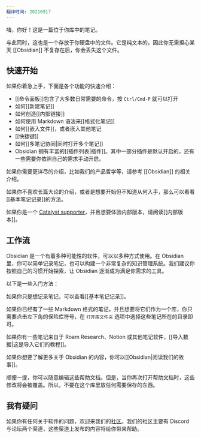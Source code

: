 ```yaml
---
翻译时间: 20210917
---
```


嗨，你好！这是一篇位于你库中的笔记。

与此同时，这也是一个存放于你硬盘中的文件。它是纯文本的，因此你无需担心某天 [[Obsidian]] 不复存在后，你会丢失这个文件。

## 快速开始

如果你着急上手，下面是各个功能的快速介绍：

- [[命令面板]]包含了大多数日常需要的命令，按 `Ctrl/Cmd-P` 就可以打开
- 如何[[新建笔记]]
- 如何创造[[内部链接]]
- 如何使用 Markdown 语法来[[格式化笔记]]
- 如何[[嵌入文件]]，或者嵌入其他笔记
- [[快捷键]]
- 如何[[多笔记协同|同时打开多个笔记]]
- Obsidian 拥有丰富的[[插件列表|插件]]。其中一部分插件是默认开启的，还有一些需要你依照自己的需求手动开启。

如果你需要更详尽的介绍，比如我们的产品哲学等，请参考 [[Obsidian]] 的相关介绍。

如果你不喜欢长篇大论的介绍，或者是想要开始但不知道从何入手，那么可以看看[[基本笔记记录]]的方法。

如果你是一个 [Catalyst supporter](https://obsidian.md/pricing)，并且想要体验内部版本，请阅读[[内部版本]]。

## 工作流

Obsidian 是一个有着多种可能性的软件，可以以多种方式使用。在 Obsidian 里，你可以简单记录笔记，也可以构建一个非常复杂的知识管理系统。我们建议你按照自己的习惯开始探索，让 Obsidian 逐渐成为满足你需求的工具。

以下是一些入门方法：

如果你只是想记录笔记，可以查看[[基本笔记记录]]。

如果你已经有了一些 Markdown 格式的笔记，并且想要将它们作为一个库，你只需要点击左下角的保险库符号，在 `打开库文件夹` 选项中选择这些笔记所在的目录即可。

如果你有一些笔记来自于 Roam Research、Notion 或其他笔记软件，[[导入数据|这是导入它们的教程]]。

如果你想要了解更多关于 Obsidian 的内容，你可以[[Obsidian|阅读我们的故事]]。

顺便一提，你可以随意编辑这些帮助文档。但是，当你再次打开帮助文档时，这些修改将会被覆盖。所以，不要在这个库里放任何需要保存的东西。

## 我有疑问

如果你有任何关于软件的问题，欢迎来我们的[社区](https://obsidian.md/community)。我们的社区主要有 Discord 与论坛两个渠道，这些渠道上发布的内容将给你带来帮助。